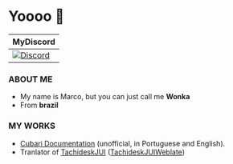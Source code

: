 # Yoooo 👋
| MyDiscord |
|----------|
| [![Discord](https://img.shields.io/discord/845630189987037185?color=blue&logo=Discord)](https://discord.gg/qdZ7tbJxjV) |

### ABOUT ME
- My name is Marco, but you can just call me **Wonka**
- From **brazil**

### MY WORKS
* [Cubari Documentation](https://github.com/SrW0nka/CubariDocumentation) (unofficial, in Portuguese and English).
* Tranlator of [TachideskJUI](https://github.com/Suwayomi/TachideskJUI) ([TachideskJUIWeblate](https://hosted.weblate.org/projects/tachideskjui/))

